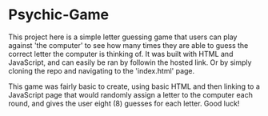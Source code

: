 # Psychic-Game

This project here is a simple letter guessing game that users can play against 'the computer' to see how many times they are able to guess the correct letter the computer is thinking of.  It was built with HTML and JavaScript, and can easily be ran by followin the hosted link.  Or by simply cloning the repo and navigating to the 'index.html' page.

This game was fairly basic to create, using basic HTML and then linking to a JavaScript page that would randomly assign a letter to the computer each round, and gives the user eight (8) guesses for each letter.  Good luck!
